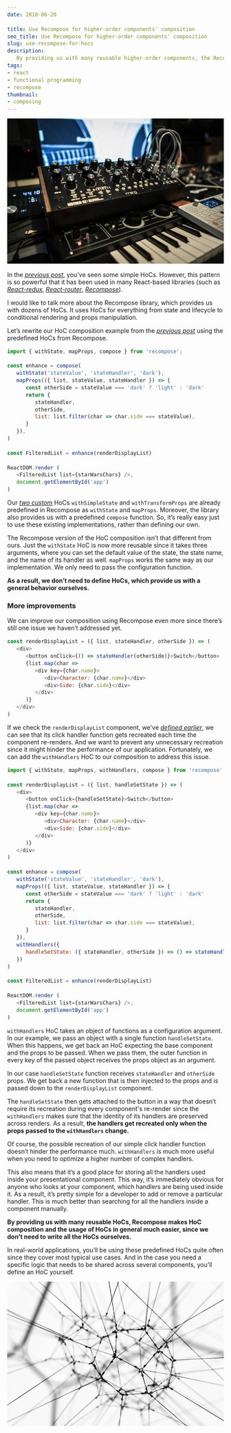 ```yaml
---
date: 2018-06-20

title: Use Recompose for higher-order components' composition
seo_title: Use Recompose for higher-order components' composition
slug: use-recompose-for-hocs
description:
   By providing us with many reusable higher-order components, the Recompose library makes the usage of HoCs in React much easier, since we don't need to write all the HoCs ourselves.
tags:
- react
- functional programming
- recompose
thumbnail:
- composing
---
```


![alt text](./images/composing.jpg "DJ's equipment")

In the *[previous post](https://www.codinglawyer.io/posts/composition-of-hocs)*, you’ve seen some simple HoCs. However, this pattern is so powerful that it has been used in many React-based libraries (such as *[React-redux](https://github.com/reduxjs/react-redux)*, *[React-router](https://github.com/ReactTraining/react-router)*, *[Recompose](https://github.com/acdlite/recompose)*).

I would like to talk more about the Recompose library, which provides us with dozens of HoCs. It uses HoCs for everything from state and lifecycle to conditional rendering and props manipulation.

Let’s rewrite our HoC composition example from the *[previous post](https://www.codinglawyer.io/posts/composition-of-hocs)* using the predefined HoCs from Recompose.

```js
import { withState, mapProps, compose } from 'recompose';

const enhance = compose(
   withState('stateValue', 'stateHandler', 'dark'),
   mapProps(({ list, stateValue, stateHandler }) => {
      const otherSide = stateValue === 'dark' ? 'light' : 'dark'
      return {
         stateHandler,
         otherSide,
         list: list.filter(char => char.side === stateValue),
      }
   }),
)

const FilteredList = enhance(renderDisplayList)

ReactDOM.render (
   <FilteredList list={starWarsChars} />,
   document.getElementById('app')
)
```

Our *[two custom](https://www.codinglawyer.io/posts/composition-of-hocs)* HoCs `withSimpleState` and `withTransformProps` are already predefined in Recompose as `withState` and `mapProps`. Moreover, the library also provides us with a predefined `compose` function. So, it’s really easy just to use these existing implementations, rather than defining our own.

The Recompose version of the HoC composition isn’t that different from ours. Just the `withState` HoC is now more reusable since it takes three arguments, where you can set the default value of the state, the state name, and the name of its handler as well. `mapProps` works the same way as our implementation. We only need to pass the configuration function.

**As a result, we don’t need to define HoCs, which provide us with a general behavior ourselves.**

### More improvements

We can improve our composition using Recompose even more since there’s still one issue we haven’t addressed yet.

```js
const renderDisplayList = ({ list, stateHandler, otherSide }) => (
   <div>
      <button onClick={() => stateHandler(otherSide)}>Switch</button>
      {list.map(char =>
         <div key={char.name}>
            <div>Character: {char.name}</div>
            <div>Side: {char.side}</div>
         </div>
      )}
   </div>
)
```

If we check the `renderDisplayList` component, we've *[defined earlier](https://www.codinglawyer.io/posts/composition-of-hocs)*, we can see that its click handler function gets recreated each time the component re-renders. And we want to prevent any unnecessary recreation since it might hinder the performance of our application. Fortunately, we can add the `withHandlers` HoC to our composition to address this issue.

```js
import { withState, mapProps, withHandlers, compose } from 'recompose';

const renderDisplayList = ({ list, handleSetState }) => (
   <div>
      <button onClick={handleSetState}>Switch</button>
      {list.map(char =>
         <div key={char.name}>
            <div>Character: {char.name}</div>
            <div>Side: {char.side}</div>
         </div>
      )}
   </div>
)

const enhance = compose(
   withState('stateValue', 'stateHandler', 'dark'),
   mapProps(({ list, stateValue, stateHandler }) => {
      const otherSide = stateValue === 'dark' ? 'light' : 'dark'
      return {
         stateHandler,
         otherSide,
         list: list.filter(char => char.side === stateValue),
      }
   }),
   withHandlers({
      handleSetState: ({ stateHandler, otherSide }) => () => stateHandler(otherSide)
   })
)

const FilteredList = enhance(renderDisplayList)

ReactDOM.render (
   <FilteredList list={starWarsChars} />,
   document.getElementById('app')
)
```

`withHandlers` HoC takes an object of functions as a configuration argument. In our example, we pass an object with a single function `handleSetState`. When this happens, we get back an HoC expecting the base component and the props to be passed. When we pass them, the outer function in every key of the passed object receives the props object as an argument.

In our case `handleSetState` function receives `stateHandler` and `otherSide` props. We get back a new function that is then injected to the props and is passed down to the `renderDisplayList` component.

The `handleSetState` then gets attached to the button in a way that doesn’t require its recreation during every component's re-render since the `withHandlers` makes sure that the identity of its handlers are preserved across renders. As a result, **the handlers get recreated only when the props passed to the `withHandlers` change.**

Of course, the possible recreation of our simple click handler function doesn’t hinder the performance much. `withHandlers` is much more useful when you need to optimize a higher number of complex handlers.

This also means that it’s a good place for storing all the handlers used inside your presentational component. This way, it’s immediately obvious for anyone who looks at your component, which handlers are being used inside it. As a result, it’s pretty simple for a developer to add or remove a particular handler. This is much better than searching for all the handlers inside a component manually.

**By providing us with many reusable HoCs, Recompose makes HoC composition and the usage of HoCs in general much easier, since we don't need to write all the HoCs ourselves.**

In real-world applications, you’ll be using these predefined HoCs quite often since they cover most typical use cases. And in the case you need a specific logic that needs to be shared across several components, you’ll define an HoC yourself.

![alt text](./images/strings.jpg "Strings")